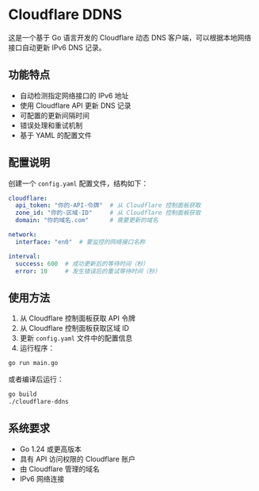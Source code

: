 # Cloudflare DDNS

这是一个基于 Go 语言开发的 Cloudflare 动态 DNS 客户端，可以根据本地网络接口自动更新 IPv6 DNS 记录。

## 功能特点

- 自动检测指定网络接口的 IPv6 地址
- 使用 Cloudflare API 更新 DNS 记录
- 可配置的更新间隔时间
- 错误处理和重试机制
- 基于 YAML 的配置文件

## 配置说明

创建一个 `config.yaml` 配置文件，结构如下：

```yaml
cloudflare:
  api_token: "你的-API-令牌"  # 从 Cloudflare 控制面板获取
  zone_id: "你的-区域-ID"     # 从 Cloudflare 控制面板获取
  domain: "你的域名.com"      # 需要更新的域名

network:
  interface: "en0"  # 要监控的网络接口名称

interval:
  success: 600  # 成功更新后的等待时间（秒）
  error: 10     # 发生错误后的重试等待时间（秒）
```

## 使用方法

1. 从 Cloudflare 控制面板获取 API 令牌
2. 从 Cloudflare 控制面板获取区域 ID
3. 更新 `config.yaml` 文件中的配置信息
4. 运行程序：

```bash
go run main.go
```

或者编译后运行：

```bash
go build
./cloudflare-ddns
```

## 系统要求

- Go 1.24 或更高版本
- 具有 API 访问权限的 Cloudflare 账户
- 由 Cloudflare 管理的域名
- IPv6 网络连接